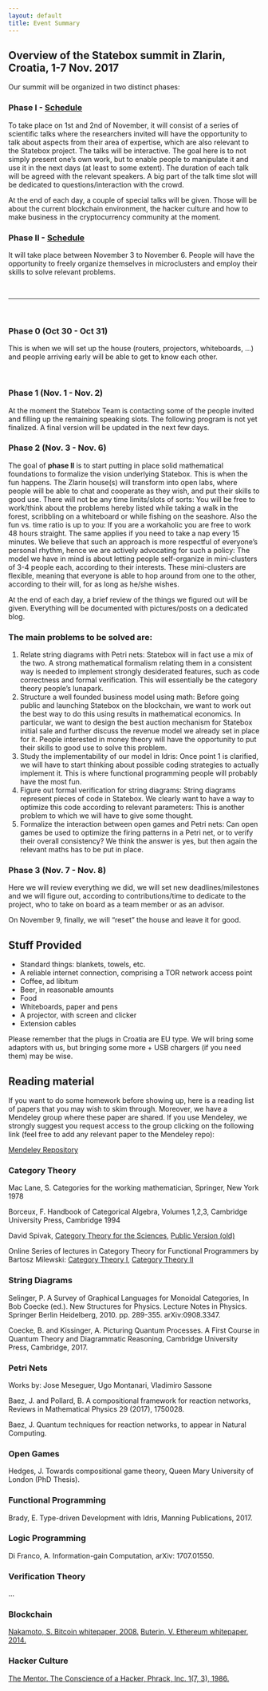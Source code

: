 ```yaml
---
layout: default 
title: Event Summary
---
```


## Overview of the Statebox summit in Zlarin, Croatia, 1-7 Nov. 2017

Our summit will be organized in two distinct phases:

### Phase I - [Schedule](http://localhost:4000/zlarin-2017-tables.html)

To take place on 1st and 2nd of November, it will consist of a series of scientific talks where the researchers invited will have the opportunity to talk about aspects from their area of expertise, which are also relevant to the Statebox project. The talks will be interactive. The goal here is to not simply present one’s own work, but to enable people to manipulate it and use it in the next days (at least to some extent). The duration of each talk will be agreed with the relevant speakers. A big part of the talk time slot will be dedicated to questions/interaction with the crowd.

At the end of each day, a couple of special talks will be given. Those will be about the current blockchain environment, the hacker culture and how to make business in the cryptocurrency community at the moment.

### Phase II - [Schedule](http://localhost:4000/zlarin-2017-tables.html)

It will take place between November 3 to November 6. People will have the opportunity to freely organize themselves in microclusters and employ their skills to solve relevant problems.

<br>
<hr>
<br>

### Phase 0 (Oct 30 - Oct 31)
This is when we will set up the house (routers, projectors, whiteboards, ...) and people arriving early will be able to get to know each other.

<br>

### Phase 1 (Nov. 1 - Nov. 2)
At the moment the Statebox Team is contacting some of the people invited and filling up the remaining speaking slots. The following program is not yet finalized. A final version will be updated in the next few days.

### Phase 2 (Nov. 3 - Nov. 6)
The goal of <b>phase II</b> is to start putting in place solid mathematical foundations to formalize the vision underlying Statebox. This is when the fun happens. The Zlarin house(s) will transform into open labs, where people will be able to chat and cooperate as they wish, and put their skills to good use. There will not be any time limits/slots of sorts: You will be free to work/think about the problems hereby listed while taking a walk in the forest, scribbling on a whiteboard or while fishing on the seashore. Also the fun vs. time ratio is up to you: If you are a workaholic you are free to work 48 hours straight. The same applies if you need to take a nap every 15 minutes. We believe that such an approach is more respectful of everyone’s personal rhythm, hence we are actively advocating for such a policy: The model we have in mind is about letting people self-organize in mini-clusters of 3-4 people each, according to their interests. These mini-clusters are flexible, meaning that everyone is able to hop around from one to the other, according to their will, for as long as he/she wishes.

At the end of each day, a brief review of the things we figured out will be given. Everything will be documented with pictures/posts on a dedicated blog.

### The main problems to be solved are:
1. Relate string diagrams with Petri nets: Statebox will in fact use a mix of the two. A strong mathematical formalism relating them in a consistent way is needed to implement strongly desiderated features, such as code correctness and formal verification. This will essentially be the category theory people’s lunapark.
2. Structure a well founded business model using math: Before going public and launching Statebox on the blockchain, we want to work out the best way to do this using results in mathematical economics. In particular, we want to design the best auction mechanism for Statebox initial sale and further discuss the revenue model we already set in place for it. People interested in money theory will have the opportunity to put their skills to good use to solve this problem.
3. Study the implementability of our model in Idris: Once point 1 is clarified, we will have to start thinking about possible coding strategies to actually implement it. This is where functional programming people will probably have the most fun.
4. Figure out formal verification for string diagrams: String diagrams represent pieces of code in Statebox. We clearly want to have a way to optimize this code according to relevant parameters: This is another problem to which we will have to give some thought.
5. Formalize the interaction between open games and Petri nets: Can open games be used to optimize the firing patterns in a Petri net, or to verify their overall consistency? We think the answer is yes, but then again the relevant maths has to be put in place.

### Phase 3 (Nov. 7 - Nov. 8)
Here we will review everything we did, we will set new deadlines/milestones and we will figure out, according to contributions/time to dedicate to the project, who to take on board as a team member or as an advisor.

On November 9, finally, we will “reset” the house and leave it for good.

## Stuff Provided
- Standard things: blankets, towels, etc.
- A reliable internet connection, comprising a TOR network access point
- Coffee, ad libitum
- Beer, in reasonable amounts
- Food
- Whiteboards, paper and pens
- A projector, with screen and clicker
- Extension cables

Please remember that the plugs in Croatia are EU type. We will bring some adaptors with us, but bringing some more + USB chargers (if you need them) may be wise.

## Reading material
If you want to do some homework before showing up, here is a reading list of papers that you may wish to skim through. Moreover, we have a Mendeley group where these paper are shared. If you use Mendeley, we strongly suggest you request access to the group clicking on the following link (feel free to add any relevant paper to the Mendeley repo):

[Mendeley Repository](https://www.mendeley.com/groups/11748971/_/)

### Category Theory
Mac Lane, S. Categories for the working mathematician, Springer, New York 1978

Borceux, F. Handbook of Categorical Algebra, Volumes 1,2,3, Cambridge University Press, Cambridge 1994

David Spivak, [Category Theory for the Sciences](https://mitpress.mit.edu/books/category-theory-sciences), [Public Version (old)](http://math.mit.edu/~dspivak/CT4S.pdf )

Online Series of lectures in Category Theory for Functional Programmers by Bartosz Milewski:
[Category Theory I](https://www.youtube.com/watch?v=I8LbkfSSR58&list=PLbgaMIhjbmEnaH_LTkxLI7FMa2HsnawM_), 
[Category Theory II](https://www.youtube.com/watch?v=3XTQSx1A3x8&list=PLbgaMIhjbmElia1eCEZNvsVscFef9m0dm
)

### String Diagrams
Selinger, P. A Survey of Graphical Languages for Monoidal Categories, In Bob Coecke (ed.). New Structures for Physics. Lecture Notes in Physics. Springer Berlin Heidelberg, 2010. pp. 289-355. arXiv:0908.3347.

Coecke, B. and Kissinger, A. Picturing Quantum Processes. A First Course in Quantum Theory and Diagrammatic Reasoning, Cambridge University Press, Cambridge, 2017.

### Petri Nets
Works by: Jose Meseguer, Ugo Montanari, Vladimiro Sassone

Baez, J. and Pollard, B. A compositional framework for reaction networks, Reviews in Mathematical Physics 29 (2017), 1750028.

Baez, J. Quantum techniques for reaction networks, to appear in Natural Computing.

### Open Games
Hedges, J. Towards compositional game theory, Queen Mary University of London (PhD Thesis).

### Functional Programming
Brady, E. Type-driven Development with Idris, Manning Publications, 2017.

### Logic Programming
Di Franco, A. Information-gain Computation, arXiv: 1707.01550.

### Verification Theory
...


### Blockchain
[Nakamoto, S. Bitcoin whitepaper, 2008.](https://blockstreet.info/news/2015-08-11/original-satoshi-nakamoto-bitcoin-white-paper-32769)
[Buterin, V. Ethereum whitepaper, 2014.](https://github.com/ethereum/wiki/wiki/White-Paper)

### Hacker Culture
[The Mentor. The Conscience of a Hacker, Phrack, Inc. 1(7, 3), 1986.](http://www.phrack.org/archives/issues/7/3.txt)
